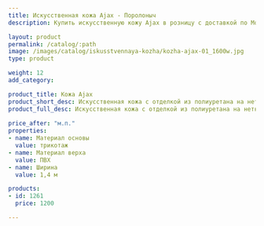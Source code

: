 ```yaml
---
title: Искусственная кожа Ajax - Поролоныч
description: Купить искусственную кожу Ajax в розницу с доставкой по Москве.

layout: product
permalink: /catalog/:path
image: /images/catalog/iskusstvennaya-kozha/kozha-ajax-01_1600w.jpg
type: product

weight: 12
add_category: 

product_title: Кожа Ajax
product_short_desc: Искусственная кожа с отделкой из полиуретана на нетканой, полиэфирной основе. Различные варианты дизайнерского исполнения материала в натуральных цветовых оттенках, с изящным тиснением.
product_full_desc: Искусственная кожа с отделкой из полиуретана на нетканой, полиэфирной основе. Различные варианты дизайнерского исполнения материала в натуральных цветовых оттенках, с изящным тиснением.
        
price_after: "м.п."
properties:
- name: Материал основы
  value: трикотаж
- name: Материал верха
  value: ПВХ
- name: Ширина
  value: 1,4 м

products:
- id: 1261
  price: 1200

---
```

